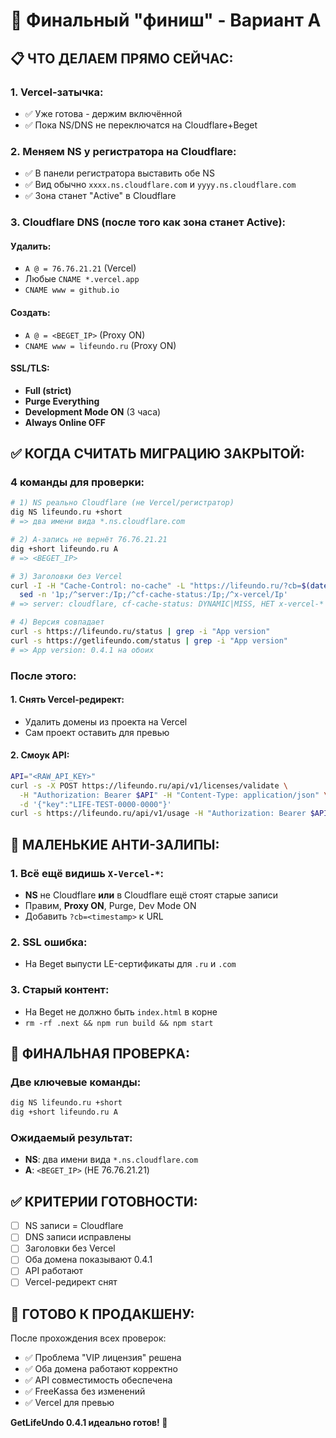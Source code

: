 # 🚀 Финальный "финиш" - Вариант A

## **📋 ЧТО ДЕЛАЕМ ПРЯМО СЕЙЧАС:**

### **1. Vercel-затычка:**
- ✅ Уже готова - держим включённой
- ✅ Пока NS/DNS не переключатся на Cloudflare+Beget

### **2. Меняем NS у регистратора на Cloudflare:**
- ✅ В панели регистратора выставить обе NS
- ✅ Вид обычно `xxxx.ns.cloudflare.com` и `yyyy.ns.cloudflare.com`
- ✅ Зона станет "Active" в Cloudflare

### **3. Cloudflare DNS (после того как зона станет Active):**

#### **Удалить:**
- `A @ = 76.76.21.21` (Vercel)
- Любые `CNAME *.vercel.app`
- `CNAME www = github.io`

#### **Создать:**
- `A @ = <BEGET_IP>` (Proxy ON)
- `CNAME www = lifeundo.ru` (Proxy ON)

#### **SSL/TLS:**
- **Full (strict)**
- **Purge Everything**
- **Development Mode ON** (3 часа)
- **Always Online OFF**

## **✅ КОГДА СЧИТАТЬ МИГРАЦИЮ ЗАКРЫТОЙ:**

### **4 команды для проверки:**

```bash
# 1) NS реально Cloudflare (не Vercel/регистратор)
dig NS lifeundo.ru +short
# => два имени вида *.ns.cloudflare.com

# 2) A-запись не вернёт 76.76.21.21
dig +short lifeundo.ru A
# => <BEGET_IP>

# 3) Заголовки без Vercel
curl -I -H "Cache-Control: no-cache" -L "https://lifeundo.ru/?cb=$(date +%s)" | \
  sed -n '1p;/^server:/Ip;/^cf-cache-status:/Ip;/^x-vercel/Ip'
# => server: cloudflare, cf-cache-status: DYNAMIC|MISS, НЕТ x-vercel-*

# 4) Версия совпадает
curl -s https://lifeundo.ru/status | grep -i "App version"
curl -s https://getlifeundo.com/status | grep -i "App version"
# => App version: 0.4.1 на обоих
```

### **После этого:**

#### **1. Снять Vercel-редирект:**
- Удалить домены из проекта на Vercel
- Сам проект оставить для превью

#### **2. Смоук API:**
```bash
API="<RAW_API_KEY>"
curl -s -X POST https://lifeundo.ru/api/v1/licenses/validate \
  -H "Authorization: Bearer $API" -H "Content-Type: application/json" \
  -d '{"key":"LIFE-TEST-0000-0000"}'
curl -s https://lifeundo.ru/api/v1/usage -H "Authorization: Bearer $API"
```

## **🚨 МАЛЕНЬКИЕ АНТИ-ЗАЛИПЫ:**

### **1. Всё ещё видишь `X-Vercel-*`:**
- **NS** не Cloudflare **или** в Cloudflare ещё стоят старые записи
- Правим, **Proxy ON**, Purge, Dev Mode ON
- Добавить `?cb=<timestamp>` к URL

### **2. SSL ошибка:**
- На Beget выпусти LE-сертификаты для `.ru` и `.com`

### **3. Старый контент:**
- На Beget не должно быть `index.html` в корне
- `rm -rf .next && npm run build && npm start`

## **🎯 ФИНАЛЬНАЯ ПРОВЕРКА:**

### **Две ключевые команды:**
```bash
dig NS lifeundo.ru +short
dig +short lifeundo.ru A
```

### **Ожидаемый результат:**
- **NS**: два имени вида `*.ns.cloudflare.com`
- **A**: `<BEGET_IP>` (НЕ 76.76.21.21)

## **✅ КРИТЕРИИ ГОТОВНОСТИ:**

- [ ] NS записи = Cloudflare
- [ ] DNS записи исправлены
- [ ] Заголовки без Vercel
- [ ] Оба домена показывают 0.4.1
- [ ] API работают
- [ ] Vercel-редирект снят

## **🎉 ГОТОВО К ПРОДАКШЕНУ:**

После прохождения всех проверок:
- ✅ Проблема "VIP лицензия" решена
- ✅ Оба домена работают корректно
- ✅ API совместимость обеспечена
- ✅ FreeKassa без изменений
- ✅ Vercel для превью

**GetLifeUndo 0.4.1 идеально готов! 🚀**


